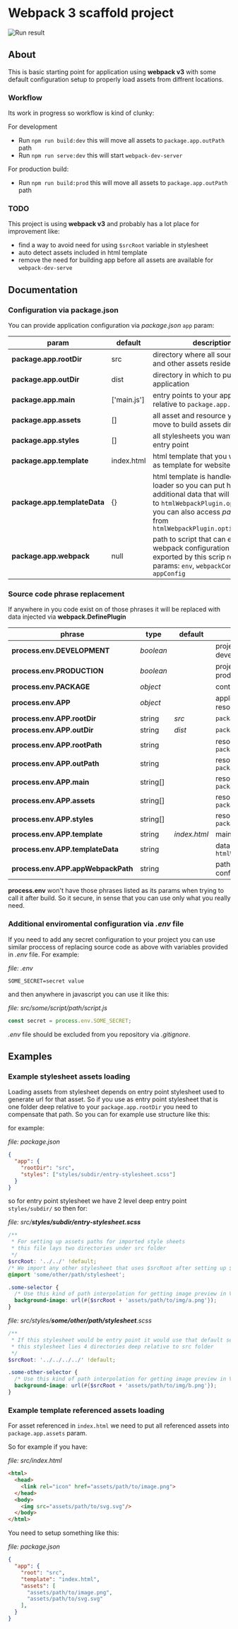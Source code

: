 # Webpack 3 scaffold project

![Run result](docs/images/screen-00.png)

## About

This is basic starting point for application using __webpack v3__ with some default configuration setup to properly load assets from diffrent locations.

### Workflow

Its work in progress so workflow is kind of clunky:

For development

* Run `npm run build:dev` this will move all assets to `package.app.outPath` path
* Run `npm run serve:dev` this will start `webpack-dev-server`

For production build:

* Run `npm run build:prod` this will move all assets to `package.app.outPath` path

### TODO

This project is using __webpack v3__ and probably has a lot place for improvement like:
* find a way to avoid need for using `$srcRoot` variable in stylesheet
* auto detect assets included in html template
* remove the need for building app before all assets are available for `webpack-dev-serve`

## Documentation

### Configuration via package.json 

You can provide application configuration via _package.json_ `app` param:

| __param__ | __default__ | __description__
| --- | --- | --- |
| __package.app.rootDir__ | src | directory where all source code and other assets resides
| __package.app.outDir__ | dist | directory in which to put builded application
| __package.app.main__ | ['main.js'] | entry points to your application relative to `package.app.rootDir`
| __package.app.assets__ | [] | all asset and resource you want to move to build assets directory
| __package.app.styles__ | [] | all stylesheets you want to use as entry point 
| __package.app.template__ | index.html | html template that you want to use as template for website
| __package.app.templateData__ | {} | html template is handled by ejs loader so you can put here additional data that will be passed to `htmlWebpackPlugin.options.data` you can also access _package.json_ from `htmlWebpackPlugin.options.package`
| __package.app.webpack__ | null | path to script that can extend basic webpack configuration function exported by this scrip recives 3 params: `env`, `webpackConfig`, `appConfig`

### Source code phrase replacement

If anywhere in you code exist on of those phrases it will be replaced with data injected via __webpack.DefinePlugin__

| __phrase__ | __type__ | __default__ | __meaning__ |
|---|---|---|---|
| __process.env.DEVELOPMENT__ | _boolean_ | | project was build with development flag `--env.dev` |
| __process.env.PRODUCTION__ | _boolean_ | | project was build with production flag `--env.prod` |
| __process.env.PACKAGE__ | _object_ | | contents of _package.json_ |
| __process.env.APP__ | _object_ | | application build configuration resolved from build context |
| __process.env.APP.rootDir__ | string | _src_ | `package.app.rootDir` |
| __process.env.APP.outDir__ | string | _dist_ | `package.app.outDir` |
| __process.env.APP.rootPath__ | string | | resolved system path to `package.app.rootDir` |
| __process.env.APP.outPath__ | string | | resolved system path to `package.app.outDir` |
| __process.env.APP.main__ | string[] | | resolved system paths to `package.app.main` |
| __process.env.APP.assets__ | string[] | | resolved system paths to `package.app.assets` |
| __process.env.APP.styles__ | string[] | | resolved system paths to `package.app.styles` |
| __process.env.APP.template__ | string | _index.html_ | main template name |
| __process.env.APP.templateData__ | string | | data injected into template `htmlWebpackPlugin.options.data` |
| __process.env.APP.appWebpackPath__ | string | | path to additional webpack configuration script |

__process.env__ won't have those phrases listed as its params when trying to call it after build. So it secure, in sense that you can use only what you really need.

### Additional enviromental configuration via _.env_ file

If you need to add any secret configuration to your project you can use similar proccess of replacing source code as above with variables provided in _.env_ file.
For example:

_file: .env_

```env
SOME_SECRET=secret value
```

and then anywhere in javascript you can use it like this:

_file: src/some/script/path/script.js_
```javascript
const secret = process.env.SOME_SECRET;
```

_.env_ file should be excluded from you repository via _.gitignore_.

## Examples

### Example stylesheet assets loading

Loading assets from stylesheet depends on entry point stylesheet used to generate url for that asset.
So if you use as entry point stylesheet that is one folder deep relative to your `package.app.rootDir` you need to compensate that path. So you can for example use structure like this:

for example:

_file: package.json_

```json
{
  "app": {
    "rootDir": "src",
    "styles": ["styles/subdir/entry-stylesheet.scss"]
  }
}
```
so for entry point stylesheet we have 2 level deep entry point `styles/subdir/` so then for:

_file: src/__styles/subdir/entry-stylesheet.scss___

```scss
/**
 * For setting up assets paths for imported style sheets 
 * this file lays two directories under src folder
 */
$srcRoot: '../../' !default;
/* We import any other stylesheet that uses $srcRoot after setting up $srcRoot */
@import 'some/other/path/stylesheet';

.some-selector {
  /* Use this kind of path interpolation for getting image preview in Visual Code */
  background-image: url(#{$srcRoot + 'assets/path/to/img/a.png'});
}
```

_file: src/styles/__some/other/path/stylesheet__.scss_

```scss
/**
 * If this stylesheet would be entry point it would use that default setting
 * this stylesheet lies 4 directories deep relative to src folder
 */
$srcRoot: '../../../../' !default;

.some-other-selector {
  /* Use this kind of path interpolation for getting image preview in Visual Code */
  background-image: url(#{$srcRoot + 'assets/path/to/img/b.png'});
}
```

### Example template referenced assets loading

For asset referenced in `index.html` we need to put all referenced assets into `package.app.assets` param.

So for example if you have:

_file: src/index.html_
```html
<html>
  <head>
    <link rel="icon" href="assets/path/to/image.png">
  </head>
  <body>
    <img src="assets/path/to/svg.svg"/>
  </body>
</html>
```

You need to setup something like this:

_file: package.json_

```json
{
  "app": {
    "root": "src",
    "template": "index.html",
    "assets": [
      "assets/path/to/image.png",
      "assets/path/to/svg.svg"
    ],
  }
}
```
